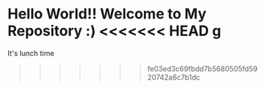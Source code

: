 Hello World!!
Welcome to My Repository :)
<<<<<<< HEAD
g
=======
It's lunch time
>>>>>>> fe03ed3c69fbdd7b5680505fd5920742a6c7b1dc
